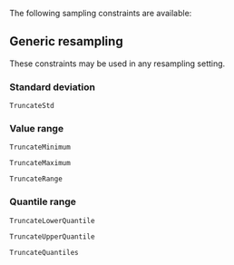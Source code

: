 
The following sampling constraints are available:


## Generic resampling

These constraints may be used in any resampling setting.


### Standard deviation 

```@docs
TruncateStd
```


### Value range 
```@docs
TruncateMinimum
```

```@docs
TruncateMaximum
```

```@docs
TruncateRange
```

### Quantile range

```@docs
TruncateLowerQuantile
```

```@docs
TruncateUpperQuantile
```

```@docs
TruncateQuantiles
```
